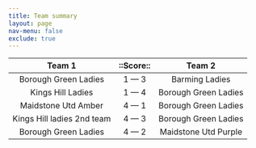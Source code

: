 ```yaml
---
title: Team summary
layout: page
nav-menu: false
exclude: true
---
```




|           Team 1           |  ::Score::  |        Team 2        |
|:--------------------------:|:-----------:|:--------------------:|
|    Borough Green Ladies    | 1 &mdash; 3 |    Barming Ladies    |
|     Kings Hill Ladies      | 1 &mdash; 4 | Borough Green Ladies |
|    Maidstone Utd Amber     | 4 &mdash; 1 | Borough Green Ladies |
| Kings Hill ladies 2nd team | 4 &mdash; 3 | Borough Green Ladies |
|    Borough Green Ladies    | 4 &mdash; 2 | Maidstone Utd Purple |

 <br /><br /><br />
